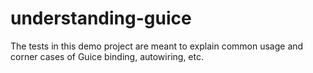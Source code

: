 # understanding-guice

The tests in this demo project are meant to explain common usage and corner cases of Guice binding, autowiring, etc.